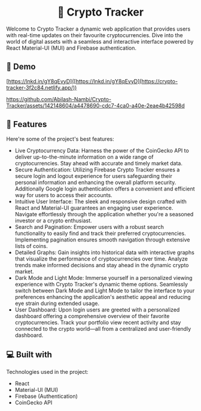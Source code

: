 <h1 align="center" id="title">🚀 Crypto Tracker</h1>

<p id="description">Welcome to Crypto Tracker a dynamic web application that provides users with real-time updates on their favourite cryptocurrencies. Dive into the world of digital assets with a seamless and interactive interface powered by React Material-UI (MUI) and Firebase authentication.</p>

<h2>🚀 Demo</h2>

[https://lnkd.in/gY8qEvyD]([https://lnkd.in/gY8qEvyD](https://crypto-tracker-3f2c84.netlify.app/))


https://github.com/Abilash-Nambi/Crypto-Tracker/assets/142148604/a4478690-cdc7-4ca0-a40e-2eae4b42598d

  
<h2>🧐 Features</h2>

Here're some of the project's best features:

*   Live Cryptocurrency Data: Harness the power of the CoinGecko API to deliver up-to-the-minute information on a wide range of cryptocurrencies. Stay ahead with accurate and timely market data.
*   Secure Authentication: Utilizing Firebase Crypto Tracker ensures a secure login and logout experience for users safeguarding their personal information and enhancing the overall platform security. Additionally Google login authentication offers a convenient and efficient way for users to access their accounts.
*   Intuitive User Interface: The sleek and responsive design crafted with React and Material-UI guarantees an engaging user experience. Navigate effortlessly through the application whether you're a seasoned investor or a crypto enthusiast.
*   Search and Pagination: Empower users with a robust search functionality to easily find and track their preferred cryptocurrencies. Implementing pagination ensures smooth navigation through extensive lists of coins.
*   Detailed Graphs: Gain insights into historical data with interactive graphs that visualize the performance of cryptocurrencies over time. Analyze trends make informed decisions and stay ahead in the dynamic crypto market.
*   Dark Mode and Light Mode: Immerse yourself in a personalized viewing experience with Crypto Tracker's dynamic theme options. Seamlessly switch between Dark Mode and Light Mode to tailor the interface to your preferences enhancing the application's aesthetic appeal and reducing eye strain during extended usage.
*   User Dashboard: Upon login users are greeted with a personalized dashboard offering a comprehensive overview of their favorite cryptocurrencies. Track your portfolio view recent activity and stay connected to the crypto world—all from a centralized and user-friendly dashboard.

  
  
<h2>💻 Built with</h2>

Technologies used in the project:

*   React
*   Material-UI (MUI)
*   Firebase (Authentication)
*   CoinGecko API
